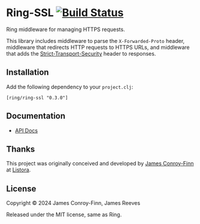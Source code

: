 # Ring-SSL [![Build Status](https://github.com/ring-clojure/ring-ssl/actions/workflows/test.yml/badge.svg)](https://github.com/ring-clojure/ring-ssl/actions/workflows/test.yml)

Ring middleware for managing HTTPS requests.

This library includes middleware to parse the `X-Forwarded-Proto`
header, middleware that redirects HTTP requests to HTTPS URLs, and
middleware that adds the [Strict-Transport-Security][1] header to
responses.

[1]: https://en.wikipedia.org/wiki/HTTP_Strict_Transport_Security

## Installation

Add the following dependency to your `project.clj`:

    [ring/ring-ssl "0.3.0"]

## Documentation

* [API Docs](http://ring-clojure.github.io/ring-ssl/ring.middleware.ssl.html)

## Thanks

This project was originally conceived and developed by [James
Conroy-Finn][2] at [Listora][3].

[2]: http://jamesconroyfinn.com/
[3]: http://www.listora.com/

## License

Copyright © 2024 James Conroy-Finn, James Reeves

Released under the MIT license, same as Ring.
